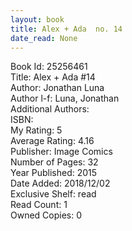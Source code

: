 ```yaml
---
layout: book
title: Alex + Ada  no. 14
date_read: None
---
```


Book Id: 25256461<br />
Title: Alex + Ada #14<br />
Author: Jonathan Luna<br />
Author l-f: Luna, Jonathan<br />
Additional Authors: <br />
ISBN: <br />
My Rating: 5<br />
Average Rating: 4.16<br />
Publisher: Image Comics<br />
Number of Pages: 32<br />
Year Published: 2015<br />
Date Added: 2018/12/02<br />
Exclusive Shelf: read<br />
Read Count: 1<br />
Owned Copies: 0<br />


